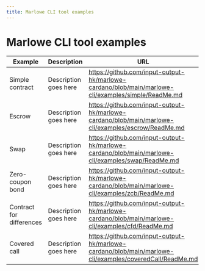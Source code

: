 ```yaml
---
title: Marlowe CLI tool examples
---
```


# Marlowe CLI tool examples


| Example | Description | URL |
| --- | --- | --- |
| Simple contract | Description goes here | https://github.com/input-output-hk/marlowe-cardano/blob/main/marlowe-cli/examples/simple/ReadMe.md | 
| Escrow | Description goes here | https://github.com/input-output-hk/marlowe-cardano/blob/main/marlowe-cli/examples/escrow/ReadMe.md | 
| Swap | Description goes here | https://github.com/input-output-hk/marlowe-cardano/blob/main/marlowe-cli/examples/swap/ReadMe.md | 
| Zero-coupon bond | Description goes here | https://github.com/input-output-hk/marlowe-cardano/blob/main/marlowe-cli/examples/zcb/ReadMe.md | 
| Contract for differences | Description goes here | https://github.com/input-output-hk/marlowe-cardano/blob/main/marlowe-cli/examples/cfd/ReadMe.md | 
| Covered call | Description goes here | https://github.com/input-output-hk/marlowe-cardano/blob/main/marlowe-cli/examples/coveredCall/ReadMe.md | 
